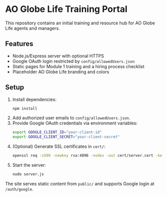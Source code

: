 # AO Globe Life Training Portal

This repository contains an initial training and resource hub for AO Globe Life agents and managers.

## Features
- Node.js/Express server with optional HTTPS
- Google OAuth login restricted by `config/allowedUsers.json`
- Static pages for Module 1 training and a hiring process checklist
- Placeholder AO Globe Life branding and colors

## Setup
1. Install dependencies:
   ```sh
   npm install
   ```
2. Add authorized user emails to `config/allowedUsers.json`.
3. Provide Google OAuth credentials via environment variables:
   ```sh
   export GOOGLE_CLIENT_ID="your-client-id"
   export GOOGLE_CLIENT_SECRET="your-client-secret"
   ```
4. (Optional) Generate SSL certificates in `cert/`:
   ```sh
   openssl req -x509 -newkey rsa:4096 -nodes -out cert/server.cert -keyout cert/server.key -days 365
   ```
5. Start the server:
   ```sh
   node server.js
   ```

The site serves static content from `public/` and supports Google login at `/auth/google`.
